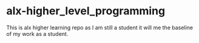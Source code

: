 # alx-higher_level_programming

This is alx higher learning repo as I am still a student it will me the baseline of my work as a student.
